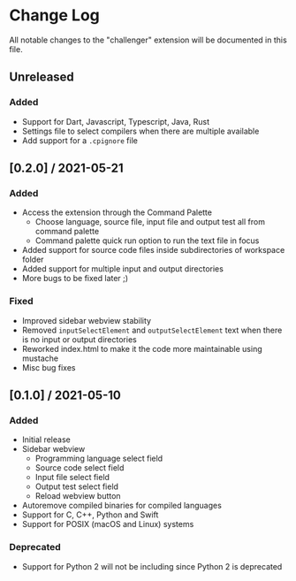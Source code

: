 # Change Log

All notable changes to the "challenger" extension will be documented in this file.

## Unreleased

### Added
- Support for Dart, Javascript, Typescript, Java, Rust
- Settings file to select compilers when there are multiple available
- Add support for a `.cpignore` file

## [0.2.0] / 2021-05-21

### Added
- Access the extension through the Command Palette
    - Choose language, source file, input file and output test all from command palette
    - Command palette quick run option to run the text file in focus
- Added support for source code files inside subdirectories of workspace folder
- Added support for multiple input and output directories
- More bugs to be fixed later ;)

### Fixed
- Improved sidebar webview stability
- Removed `inputSelectElement` and `outputSelectElement` text when there is no input or output directories
- Reworked index.html to make it the code more maintainable using mustache
- Misc bug fixes

## [0.1.0] / 2021-05-10

### Added
- Initial release
- Sidebar webview
    - Programming language select field
    - Source code select field
    - Input file select field
    - Output test select field
    - Reload webview button
- Autoremove compiled binaries for compiled languages
- Support for C, C++, Python and Swift
- Support for POSIX (macOS and Linux) systems

### Deprecated
- Support for Python 2 will not be including since Python 2 is deprecated
